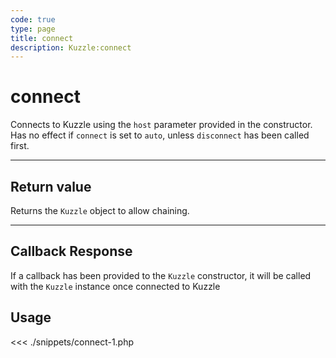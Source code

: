 ```yaml
---
code: true
type: page
title: connect
description: Kuzzle:connect
---
```


# connect

Connects to Kuzzle using the `host` parameter provided in the constructor.
Has no effect if `connect` is set to `auto`, unless `disconnect` has been called first.

---

## Return value

Returns the `Kuzzle` object to allow chaining.

---

## Callback Response

If a callback has been provided to the `Kuzzle` constructor, it will be called with the `Kuzzle` instance once connected to Kuzzle

## Usage

<<< ./snippets/connect-1.php
